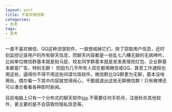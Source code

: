 ```yaml
---
layout: post
title: 不喜欢微信群
categories:
- 思考
tags:
- 思考
---
```


一直不喜欢微信、QQ这种流氓软件，一直想戒掉它们，除了窃取用户信息，还时刻监控记录用户的所有聊天信息，而聊天内容都是一些乱七八糟无聊的无病呻吟，<!--more-->比如单位微信群基本就是拍马屁、校友同学群基本就是发发表情抢红包、企业群基本都是广告，特别无聊！ 但因为几乎所有人现在都用微信或QQ，甚至工作通知也用这些，逼得你不得不用这些间谍垃圾软件。微信群比QQ群更为无聊，基本没啥用处，偶尔看一下其中内容就觉得闹心，干脆就退出这些无聊微信群！只有微博还可以凑合看看各种即时新闻。

目前电脑上只有一个分布式的聊天软件[tox](http://tox.chat).不需要任何手机号，注册秒杀其他软件，更主要的是不会窃取你隐私信息等。
